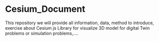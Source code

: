 # Cesium_Document
This repository we will provide all information, data, method to introduce, exercise about Cesium js Library for visualize 3D model for digital Twin problems or simulation problems,.... 
